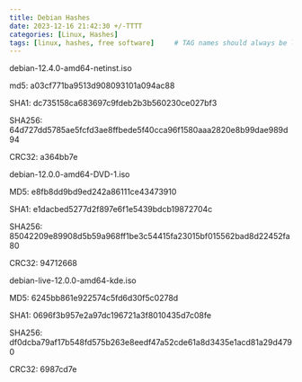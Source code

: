 ```yaml
---
title: Debian Hashes
date: 2023-12-16 21:42:30 +/-TTTT
categories: [Linux, Hashes]
tags: [linux, hashes, free software]     # TAG names should always be lowercase
---
```


debian-12.4.0-amd64-netinst.iso

md5: a03cf771ba9513d908093101a094ac88

SHA1: dc735158ca683697c9fdeb2b3b560230ce027bf3

SHA256: 64d727dd5785ae5fcfd3ae8ffbede5f40cca96f1580aaa2820e8b99dae989d94

CRC32: a364bb7e


debian-12.0.0-amd64-DVD-1.iso

MD5: e8fb8dd9bd9ed242a86111ce43473910

SHA1: e1dacbed5277d2f897e6f1e5439bdcb19872704c

SHA256: 85042209e89908d5b59a968ff1be3c54415fa23015bf015562bad8d22452fa80

CRC32: 94712668

debian-live-12.0.0-amd64-kde.iso

MD5: 6245bb861e922574c5fd6d30f5c0278d

SHA1: 0696f3b957e2a97dc196721a3f8010435d7c08fe

SHA256: df0dcba79af17b548fd575b263e8eedf47a52cde61a8d3435e1acd81a29d4790

CRC32: 6987cd7e